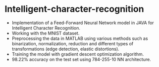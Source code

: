 # Intelligent-character-recognition

- Implementation of a Feed-Forward Neural Network model in JAVA for Intelligent Character Recognition.
- Working with the MNIST dataset.
- Preprocessing the data in MATLAB using various methods such as binarization, normalization, reduction and different types of transformations (edge detection, elastic distortions).
- Training the model with gradient descent optimization algorithm.
- 98.22% accuracy on the test set using 784-255-10 NN architecture.



